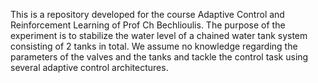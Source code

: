 This is a repository developed for the course Adaptive Control and Reinforcement Learning of Prof Ch Bechlioulis.
The purpose of the experiment is to stabilize the water level of a chained water tank system consisting of 2 tanks in total.
We assume no knowledge regarding the parameters of the valves and the tanks and tackle the control task using several adaptive control architectures.
